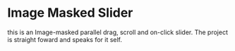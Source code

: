 # Image Masked Slider
 this is an Image-masked parallel drag, scroll and on-click slider. 
 The project is straight foward and speaks for it self.
